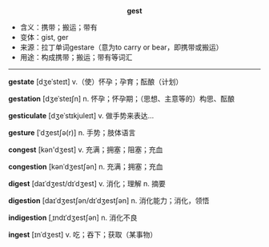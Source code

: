 
**<center>gest</center>**

- <span class="definition">含义：携带；搬运；带有</span>
- <span class="definition">变体：gist, ger</span>
- <span class="definition">来源：拉丁单词gestare（意为to carry or bear，即携带或搬运）</span>
- <span class="definition">用途：构成携带；搬运；带有等词汇</span>

---

<span class="vocabulary">**gestate**</span> [dʒeˈsteɪt] v.（使）怀孕；孕育；酝酿（计划）

<span class="vocabulary">**gestation**</span> [dʒeˈsteɪʃn] n. 怀孕；怀孕期；（思想、主意等的）构思、酝酿

<span class="vocabulary">**gesticulate**</span> [dʒeˈstɪkjuleɪt] v. 做手势来表达…

<span class="vocabulary">**gesture**</span> [ˈdʒestʃə(r)] n. 手势；肢体语言

<span class="vocabulary">**congest**</span> [kən'dʒest] v. 充满；拥塞；阻塞；充血

<span class="vocabulary">**congestion**</span> [kənˈdʒestʃən] n. 充满；拥塞；充血  

<span class="vocabulary">**digest**</span> [daɪˈdʒest/dɪˈdʒest] v. 消化；理解 n. 摘要

<span class="vocabulary">**digestion**</span> [daɪˈdʒestʃən/dɪˈdʒestʃən] n. 消化能力；消化，领悟  

<span class="vocabulary">**indigestion**</span> [ˌɪndɪˈdʒestʃən] n. 消化不良

<span class="vocabulary">**ingest**</span> [ɪnˈdʒest] v. 吃；吞下；获取（某事物）

